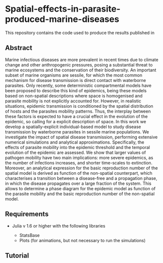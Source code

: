 # Spatial-effects-in-parasite-produced-marine-diseases

This repository contains the code used to produce the results published in 

## Abstract
Marine infectious diseases are more prevalent in recent times due to climate change and other anthropogenic pressures, posing a substantial threat to marine ecosystems and the conservation of their biodiversity. An important subset of marine organisms are sessile, for which the most common mechanism for disease transmission is direct contact with waterborne parasites. Only recently, some deterministic compartmental models have been proposed to describe this kind of epidemics, being these models based on non-spatial descriptions where space is homogenised and parasite mobility is not explicitly accounted for. However, in realistic situations, epidemic transmission is conditioned by the spatial distribution of hosts and the parasites mobility patterns. Thus, the interplay between these factors  is expected to have a crucial effect in the evolution of the epidemic, so calling for a explicit description of space. In this work we develop a spatially-explicit individual-based model to study disease transmission by waterborne parasites in sessile marine populations. We investigate the impact of spatial disease transmission, performing extensive numerical simulations and analytical approximations. Specifically, the effects of parasite mobility into the epidemic threshold and the temporal evolution of the epidemic are assessed. We show that larger values of pathogen mobility have two main implications: more severe epidemics, as the number of infections increases, and shorter time-scales to extinction. Moreover, an analytical expression for the basic reproduction number of the spatial model is derived as function of the non-spatial counterpart, which characterises a transition between a disease-free and a propagation phase, in which the disease propagates over a large fraction of the system. This allows to determine a phase diagram for the epidemic model as function of the parasite mobility and the basic reproduction number of the non-spatial model.

## Requirements

- Julia v 1.6 or higher with the following libraries
  
  - StatsBase
  - Plots (for animations, but not necessary to run the simulations)
  
## Tutorial
